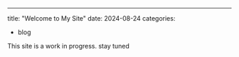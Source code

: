 ---
title: "Welcome to My Site"
date: 2024-08-24
categories:
  - blog

  This site is a work in progress. stay tuned